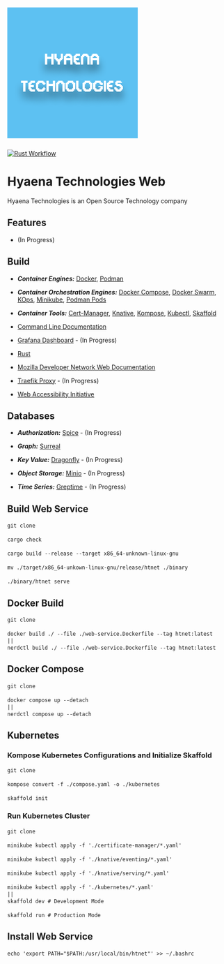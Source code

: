 [Certificate Manager]: https://cert-manager.io/
[CLIDoc]: https://github.com/HyaenaTechnologies/hyaena-technologies-web/blob/main/documentation/htnet.md
[Containerman]: https://podman.io/
[Containerman Pod]: https://docs.podman.io/en/latest/markdown/podman-pod.1.html
[Dragonfly Database]: https://www.dragonflydb.io/
[Grafana]: https://grafana.com/oss/grafana/
[Greptime Database]: https://greptime.com/
[K8S Control]: https://kubernetes.io/
[K8S Kompose]: https://kompose.io/
[K8S Kube]: https://minikube.sigs.k8s.io/docs/
[K8S Native]: https://knative.dev/docs/
[K8S Ops]: https://kops.sigs.k8s.io/
[K8S Skaffold]: https://skaffold.dev/
[MDN]: https://developer.mozilla.org/en-US/docs/Web/API
[Minio Database]: https://min.io/
[Moby]: http://docker.com
[Moby Compose]: https://docs.docker.com/reference/cli/docker/compose/
[Moby Swarm]: https://docs.docker.com/reference/cli/docker/swarm/
[Rust Language]: https://rust-lang.org
[Spice Database]: https://authzed.com/
[Surreal Database]: https://surrealdb.com/
[Traefik]: https://traefik.io/traefik/
[WAI-ARIA]: https://www.w3.org/WAI/ARIA/apg/patterns/
[YAML]: https://yaml.org/

<a href="https://github.com/HyaenaTechnologies/hyaena-technologies-web">
  <h1>
    <picture>
      <img src="https://github.com/HyaenaTechnologies/hyaena-technologies-web/blob/main/assets/ht_markdown.png" alt="">
    </picture>
  </h1>
</a>

[![Rust Workflow](https://github.com/HyaenaTechnologies/hyaena-technologies-web/actions/workflows/rust.yml/badge.svg)](https://github.com/HyaenaTechnologies/hyaena-technologies-web/actions/workflows/rust.yml)

# Hyaena Technologies Web

Hyaena Technologies is an Open Source Technology company

## Features

- (In Progress)

## Build

- **_Container Engines:_** [Docker][Moby], [Podman][Containerman]

- **_Container Orchestration Engines:_** [Docker Compose][Moby Compose], [Docker Swarm][Moby Swarm], [KOps][K8S Ops], [Minikube][K8S Kube], [Podman Pods][Containerman Pod]

- **_Container Tools:_** [Cert-Manager][Certificate Manager], [Knative][K8S Native], [Kompose][K8S Kompose], [Kubectl][K8S Control], [Skaffold][K8S Skaffold]

- [Command Line Documentation][CLIDoc]
- [Grafana Dashboard][Grafana] - (In Progress)
- [Rust][Rust Language]
- [Mozilla Developer Network Web Documentation][MDN]
- [Traefik Proxy][Traefik] - (In Progress)
- [Web Accessibility Initiative][WAI-ARIA]

## Databases

- **_Authorization:_** [Spice][Spice Database] - (In Progress)

- **_Graph:_** [Surreal][Surreal Database]

- **_Key Value:_** [Dragonfly][Dragonfly Database] - (In Progress)

- **_Object Storage:_** [Minio][Minio Database] - (In Progress)

- **_Time Series:_** [Greptime][Greptime Database] - (In Progress)

## Build Web Service

```shell
git clone

cargo check

cargo build --release --target x86_64-unknown-linux-gnu

mv ./target/x86_64-unkown-linux-gnu/release/htnet ./binary

./binary/htnet serve
```

## Docker Build

```shell
git clone

docker build ./ --file ./web-service.Dockerfile --tag htnet:latest
||
nerdctl build ./ --file ./web-service.Dockerfile --tag htnet:latest
```

## Docker Compose

```shell
git clone

docker compose up --detach
||
nerdctl compose up --detach
```

## Kubernetes

### Kompose Kubernetes Configurations and Initialize Skaffold

```shell
git clone

kompose convert -f ./compose.yaml -o ./kubernetes

skaffold init
```

### Run Kubernetes Cluster

```shell
git clone

minikube kubectl apply -f './certificate-manager/*.yaml'

minikube kubectl apply -f './knative/eventing/*.yaml'

minikube kubectl apply -f './knative/serving/*.yaml'
 
minikube kubectl apply -f './kubernetes/*.yaml'
||
skaffold dev # Development Mode

skaffold run # Production Mode
```

## Install Web Service

```shell
echo 'export PATH="$PATH:/usr/local/bin/htnet"' >> ~/.bashrc
```
